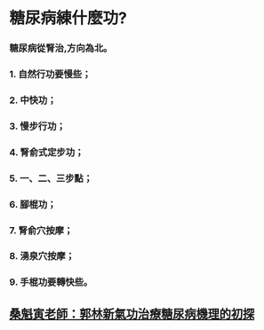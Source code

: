 # 糖尿病練什麼功?

### 糖尿病從腎治,方向為北。
### 1. 自然行功要慢些；
### 2. 中快功；
### 3. 慢步行功；
### 4. 腎俞式定步功；
### 5. 一、二、三步點；
### 6. 腳棍功；
### 7. 腎俞穴按摩；
### 8. 湧泉穴按摩；
### 9. 手棍功要轉快些。 

## [桑魁寅老師：郭林新氣功治療糖尿病機理的初探](/桑魁寅1.md)
